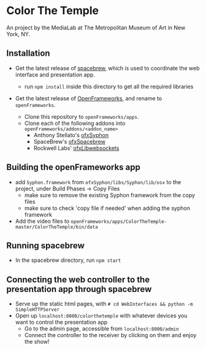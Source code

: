 Color The Temple
================

An project by the MediaLab at The Metropolitan Museum of Art in New York, NY.

## Installation

* Get the latest release of [spacebrew](http://spacebrew.cc), which is used to coordinate the web interface and presentation app.
  * run `npm install` inside this directory to get all the required libraries

* Get the latest release of [OpenFrameworks](http://openframeworks.cc), and rename to `openFrameworks`.
  * Clone this repository to `openFrameworks/apps`.
  * Clone each of the following addons into `openFrameworks/addons/<addon_name>`
    * Anthony Stellato's [ofxSyphon](https://github.com/astellato/ofxSyphon)
    * SpaceBrew's [ofxSpacebrew](https://github.com/Spacebrew/ofxSpacebrew)
    * Rockwell Labs' [ofxLibwebsockets](https://github.com/labatrockwell/ofxLibwebsockets)

## Building the openFrameworks app

* add `Syphon.framework` from `ofxSyphon/libs/Syphon/lib/osx` to the project, under Build Phases -> Copy Files
  * make sure to remove the existing Syphon framework from the copy files
  * make sure to check 'copy file if needed' when adding the syphon framework
* Add the video files to `openFrameworks/apps/ColorTheTemple-master/ColorTheTemple/bin/data`

## Running spacebrew

* In the spacebrew directory, run `npm start`

## Connecting the web controller to the presentation app through spacebrew

* Serve up the static html pages, with `# cd WebInterfaces && python -m SimpleHTTPServer`
* Open up `localhost:8000/colorthetemple` with whatever devices you want to control the presentation app
  * Go to the admin page, accessible from `localhost:8000/admin`
  * Connect the controller to the receiver by clicking on them and enjoy the show!

